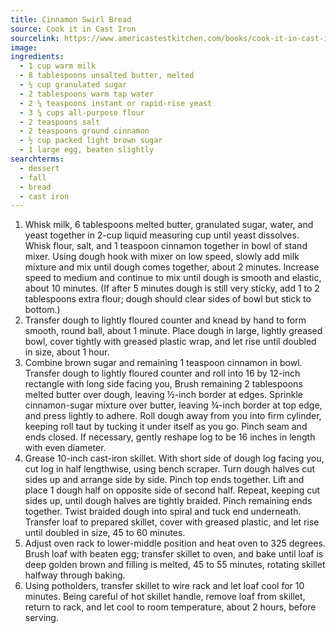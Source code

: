 ```yaml
---
title: Cinnamon Swirl Bread
source: Cook it in Cast Iron
sourcelink: https://www.americastestkitchen.com/books/cook-it-in-cast-iron?q=&fR[search_browse_slugs][0]=cook-it-in-cast-iron&fR[search_document_klass][0]=recipe&fR[search_site_list][0]=atk
image:
ingredients:
  - 1 cup warm milk
  - 8 tablespoons unsalted butter, melted
  - ¼ cup granulated sugar
  - 2 tablespoons warm tap water
  - 2 ¼ teaspoons instant or rapid-rise yeast
  - 3 ¼ cups all-purpose flour
  - 2 teaspoons salt
  - 2 teaspoons ground cinnamon
  - ½ cup packed light brown sugar
  - 1 large egg, beaten slightly
searchterms:
  - dessert
  - fall
  - bread
  - cast iron
---
```


1. Whisk milk, 6 tablespoons melted butter, granulated sugar, water, and yeast together in 2-cup liquid measuring cup until yeast dissolves. Whisk flour, salt, and 1 teaspoon cinnamon together in bowl of stand mixer. Using dough hook with mixer on low speed, slowly add milk mixture and mix until dough comes together, about 2 minutes. Increase speed to medium and continue to mix until dough is smooth and elastic, about 10 minutes.
   (If after 5 minutes dough is still very sticky, add 1 to 2 tablespoons extra flour; dough should clear sides of bowl but stick to bottom.)
2. Transfer dough to lightly floured counter and knead by hand to form smooth, round ball, about 1 minute. Place dough in large, lightly greased bowl, cover tightly with greased plastic wrap, and let rise until doubled in size, about 1 hour.
3. Combine brown sugar and remaining 1 teaspoon cinnamon in bowl. Transfer dough to lightly floured counter and roll into 16 by 12-inch rectangle with long side facing you, Brush remaining 2 tablespoons melted butter over dough, leaving ½-inch border at edges. Sprinkle cinnamon-sugar mixture over butter, leaving ¾-inch border at top edge, and press lightly to adhere. Roll dough away from you into firm cylinder, keeping roll taut by tucking it under itself as you go. Pinch seam and ends closed. If necessary, gently reshape log
   to be 16 inches in length with even diameter.
4. Grease 10-inch cast-iron skillet. With short side of dough log facing you, cut log in half lengthwise, using bench scraper. Turn dough halves cut sides up and arrange side by side. Pinch top ends together. Lift and place 1 dough half on opposite side of second half. Repeat, keeping cut sides up, until dough halves are tightly braided. Pinch remaining ends together. Twist braided dough into spiral and tuck end underneath. Transfer loaf to prepared skillet, cover with greased plastic, and let rise until doubled in size, 45 to 60 minutes.
5. Adjust oven rack to lower-middle position and heat oven to 325 degrees. Brush loaf with beaten egg; transfer skillet to oven, and bake until loaf is deep golden brown and filling is melted, 45 to 55 minutes, rotating skillet halfway through baking.
6. Using potholders, transfer skillet to wire rack and let loaf cool for 10 minutes. Being careful of hot skillet handle, remove loaf from skillet, return to rack, and let cool to room temperature, about 2 hours, before serving.
